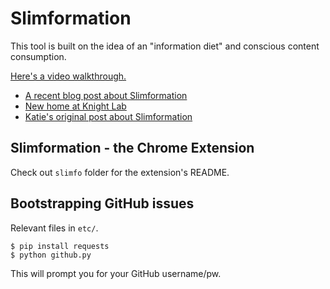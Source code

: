 # Slimformation

This tool is built on the idea of an "information diet" and conscious content consumption.

[Here's a video walkthrough.](http://vimeo.com/69547292)

* [A recent blog post about Slimformation](http://kilotau.com/slimformation-read-smarter/)
* [New home at Knight Lab](http://slimformation.knightlab.com/)
* [Katie's original post about Slimformation](http://knightlab.northwestern.edu/2013/06/14/slimformation-a-prototype-that-helps-your-read-smarter-improve-your-information-diet/)

## Slimformation - the Chrome Extension

Check out `slimfo` folder for the extension's README.

## Bootstrapping GitHub issues

Relevant files in `etc/`.

    $ pip install requests
    $ python github.py

This will prompt you for your GitHub username/pw.
